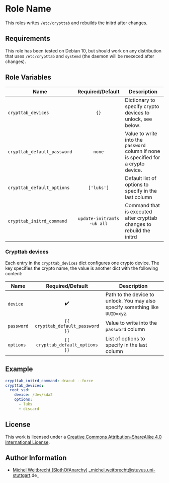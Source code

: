 # Role Name

This roles writes `/etc/crypttab` and rebuilds the initrd after changes.


## Requirements

This role has been tested on Debian 10, but should work on any distribution that uses `/etc/crypttab` and `systemd` (the daemon will be reexeced after changes).

## Role Variables


| Name                        | Required/Default           | Description                                                                         |
|-----------------------------|:--------------------------:|-------------------------------------------------------------------------------------|
| `crypttab_devices`          | `{}`                       | Dictionary to specify crypto devices to unlock, see below.                          |
| `crypttab_default_password` | `none`                     | Value to write into the `password` column if none is specified for a crypto device. |
| `crypttab_default_options`  | `['luks']`                 | Default list of options to specify in the last column                               |
| `crypttab_initrd_command`   | `update-initramfs -uk all` | Command that is executed after crypttab changes to rebuild the initrd               |

### Crypttab devices

Each entry in the `crypttab_devices` dict configures one crypto device.
The key specifies the crypto name, the value is another dict with the following content:

| Name       | Required/Default                  | Description                                                                   |
|------------|:---------------------------------:|-------------------------------------------------------------------------------|
| `device`   | :heavy_check_mark:                | Path to the device to unlock. You may also specify something like `UUID=xyz`. |
| `password` | `{{ crypttab_default_password }}` | Value to write into the `password` column                                     |
| `options`  | `{{ crypttab_default_options }}`  | List of options to specify in the last column                                 |

## Example

```yml
crypttab_initrd_command: dracut --force
crypttab_devices:
  root_ssd:
    device: /dev/sda2
    options:
      - luks
      - discard
```

## License

This work is licensed under a [Creative Commons Attribution-ShareAlike 4.0 International License](https://creativecommons.org/licenses/by-sa/4.0/).


## Author Information

- [Michel Weitbrecht (SlothOfAnarchy)](https://github.com/SlothOfAnarchy) _michel.weitbrecht@stuvus.uni-stuttgart.de_
